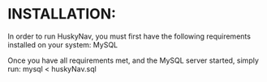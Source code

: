 INSTALLATION:
=============
In order to run HuskyNav, you must first have the following requirements installed on your system:
    MySQL

Once you have all requirements met, and the MySQL server started, simply run:
    mysql < huskyNav.sql
